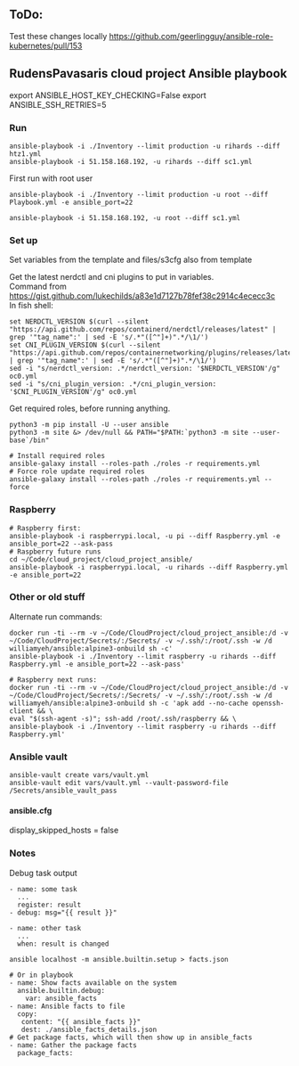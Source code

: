 ## ToDo:
Test these changes locally
https://github.com/geerlingguy/ansible-role-kubernetes/pull/153

## RudensPavasaris cloud project Ansible playbook
export ANSIBLE_HOST_KEY_CHECKING=False
export ANSIBLE_SSH_RETRIES=5

### Run
```
ansible-playbook -i ./Inventory --limit production -u rihards --diff htz1.yml
ansible-playbook -i 51.158.168.192, -u rihards --diff sc1.yml
```

First run with root user
```
ansible-playbook -i ./Inventory --limit production -u root --diff Playbook.yml -e ansible_port=22

ansible-playbook -i 51.158.168.192, -u root --diff sc1.yml
```

### Set up
Set variables from the template and files/s3cfg also from template

Get the latest nerdctl and cni plugins to put in variables.  
Command from https://gist.github.com/lukechilds/a83e1d7127b78fef38c2914c4ececc3c  
In fish shell:
```
set NERDCTL_VERSION $(curl --silent "https://api.github.com/repos/containerd/nerdctl/releases/latest" | grep '"tag_name":' | sed -E 's/.*"([^"]+)".*/\1/')
set CNI_PLUGIN_VERSION $(curl --silent "https://api.github.com/repos/containernetworking/plugins/releases/latest" | grep '"tag_name":' | sed -E 's/.*"([^"]+)".*/\1/')
sed -i "s/nerdctl_version: .*/nerdctl_version: '$NERDCTL_VERSION'/g" oc0.yml
sed -i "s/cni_plugin_version: .*/cni_plugin_version: '$CNI_PLUGIN_VERSION'/g" oc0.yml
```


Get required roles, before running anything.
```
python3 -m pip install -U --user ansible
python3 -m site &> /dev/null && PATH="$PATH:`python3 -m site --user-base`/bin"

# Install required roles
ansible-galaxy install --roles-path ./roles -r requirements.yml
# Force role update required roles
ansible-galaxy install --roles-path ./roles -r requirements.yml --force
```

### Raspberry
```
# Raspberry first:
ansible-playbook -i raspberrypi.local, -u pi --diff Raspberry.yml -e ansible_port=22 --ask-pass
# Raspberry future runs
cd ~/Code/cloud_project/cloud_project_ansible/
ansible-playbook -i raspberrypi.local, -u rihards --diff Raspberry.yml -e ansible_port=22

```

### Other or old stuff
Alternate run commands:
```
docker run -ti --rm -v ~/Code/CloudProject/cloud_project_ansible:/d -v ~/Code/CloudProject/Secrets/:/Secrets/ -v ~/.ssh/:/root/.ssh -w /d williamyeh/ansible:alpine3-onbuild sh -c'
ansible-playbook -i ./Inventory --limit raspberry -u rihards --diff Raspberry.yml -e ansible_port=22 --ask-pass'

# Raspberry next runs:
docker run -ti --rm -v ~/Code/CloudProject/cloud_project_ansible:/d -v ~/Code/CloudProject/Secrets/:/Secrets/ -v ~/.ssh/:/root/.ssh -w /d williamyeh/ansible:alpine3-onbuild sh -c 'apk add --no-cache openssh-client && \
eval "$(ssh-agent -s)"; ssh-add /root/.ssh/raspberry && \
ansible-playbook -i ./Inventory --limit raspberry -u rihards --diff Raspberry.yml'

```

### Ansible vault
```
ansible-vault create vars/vault.yml
ansible-vault edit vars/vault.yml --vault-password-file /Secrets/ansible_vault_pass
```

#### ansible.cfg
display_skipped_hosts = false

### Notes
Debug task output
```
- name: some task
  ...
  register: result
- debug: msg="{{ result }}"

- name: other task
  ...
  when: result is changed
```
```
ansible localhost -m ansible.builtin.setup > facts.json

# Or in playbook
- name: Show facts available on the system
  ansible.builtin.debug:
    var: ansible_facts
- name: Ansible facts to file
  copy:
   content: "{{ ansible_facts }}"
   dest: ./ansible_facts_details.json
# Get package facts, which will then show up in ansible_facts
- name: Gather the package facts
  package_facts:
```
